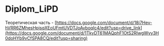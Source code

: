 # Diplom_LiPD

Теоретическая часть - [https://docs.google.com/document/d/18i7Hev-hVRR6ZMhesHpjsqXEoUFmtUVDTJoAvboqIc4/edit?usp=drive_link](https://docs.google.com/document/d/1TkyDT61MAQphF1OtS2RIwgWvy3H0doHYb9vCfSPA8CQ/edit?usp=sharing)
